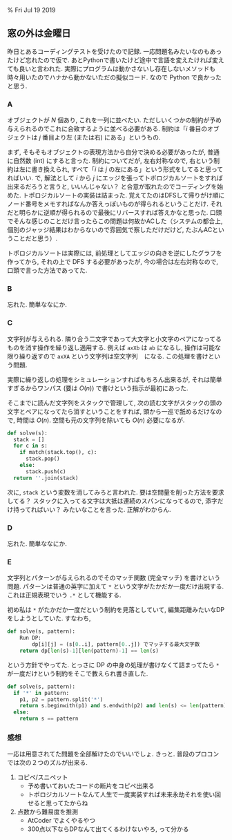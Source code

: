 % Fri Jul 19 2019

## 窓の外は金曜日

昨日とあるコーディングテストを受けたので記録.
一応問題名みたいなのもあったけど忘れたので仮で.
あとPythonで書いたけど途中で言語を変えたければ変えても良いと言われた.
実際にプログラムは動かさないし存在しないメソッドも時々用いたのでハナから動かないただの擬似コード.
なので Python で良かったと思う.

### A

オブジェクトが $N$ 個あり, これを一列に並べたい.
ただしいくつかの制約が予め与えられるのでこれに合致するように並べる必要がある.
制約は「$i$ 番目のオブジェクトは $j$ 番目より左 (または右) にある」というもの.

まず, そもそもオブジェクトの表現方法から自分で決める必要があったが, 普通に自然数 (int) にすると言った.
制約についてだが, 左右対称なので, 右という制約は左に書き換えられ, すべて「$i$ は $j$ の左にある」という形式をしてると思ってればいい.
で, 解法として $i$ から $j$ にエッジを張ってトポロジカルソートをすれば出来るだろうと言うと, いいんじゃない？ と合意が取れたのでコーディングを始めた.
トポロジカルソートの実装は詰まった.
覚えてたのはDFSして帰りがけ順にノード番号をメモすればなんか答えっぽいものが得られるということだけ.
それだと明らかに逆順が得られるので最後にリバースすれば答えかなと思った.
口頭でそんな感じのことだけ言ったらこの問題は何故かACした（システムの都合上, 個別のジャッジ結果はわからないので雰囲気で察しただけだけど, たぶんACということだと思う）.

トポロジカルソートは実際には, 前処理としてエッジの向きを逆にしたグラフを作ってから, それの上で DFS する必要があったが,
今の場合は左右対称なので, 口頭で言った方法であってた.

### B

忘れた.
簡単ななにか.

### C

文字列が与えられる.
隣り合う二文字であって大文字と小文字のペアになってるものを消す操作を繰り返し適用する.
例えば `axXb` は `ab` になるし, 操作は可能な限り繰り返すので `axXA` という文字列は空文字列 ` ` になる.
この処理を書けという問題.

実際に繰り返しの処理をシミュレーションすればもちろん出来るが, それは簡単すぎるからワンパス (要は $O(n)$) で書けという指示が最初にあった.

そこまでに読んだ文字列をスタックで管理して, 次の読む文字がスタックの頭の文字とペアになってたら消すということをすれば,
頭から一巡で舐めるだけなので, 時間は $O(n)$. 空間も元の文字列を除いても $O(n)$ 必要になるが.

```python
def solve(s):
  stack = []
  for c in s:
    if match(stack.top(), c):
      stack.pop()
    else:
      stack.push(c)
  return ''.join(stack)
```

次に, `stack` という変数を消してみろと言われた.
要は空間量を削った方法を要求してる？
スタックに入ってる文字は大抵は連続のスパンになってるので, 添字だけ持ってればいい？ みたいなことを言った.
正解がわからん.

### D

忘れた.
簡単ななにか.

### E

文字列とパターンが与えられるのでそのマッチ関数 (完全マッチ) を書けという問題.
パターンは普通の英字に加えて `*` という文字がたかだか一度だけ出現する.
これは正規表現でいう `.*` として機能する.

初め私は `*` がたかだか一度だという制約を見落としていて, 編集距離みたいなDPをしようとしていた.
すなわち,

```python
def solve(s, pattern):
    Run DP:
        dp[i][j] = (s[0..i], pattern[0..j]) でマッチする最大文字数
    return dp[len(s)-1][len(pattern)-1] == len(s)
```

という方針でやってた.
とっさに DP の中身の処理が書けなくて詰まってたら `*` が一度だけという制約をそこで教えられ書き直した.

```python
def solve(s, pattern):
  if '*' in pattern:
    p1, p2 = pattern.split('*')
    return s.beginwith(p1) and s.endwith(p2) and len(s) <= len(pattern)
  else:
    return s == pattern
```

### 感想

一応は用意されてた問題を全部解けたのでいいでしょ. きっと.
普段のプロコンでは次の２つのズルが出来る.

1. コピペ/スニペット
    - 予め書いておいたコードの断片をコピペ出来る
    - トポロジカルソートなんて人生で一度実装すれば未来永劫それを使い回せると思ってたからね
1. 点数から難易度を推測
    - AtCoder でよくやるやつ
    - 300点以下ならDPなんて出てくるわけないやろ, って分かる

